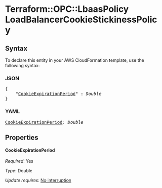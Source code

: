 # Terraform::OPC::LbaasPolicy LoadBalancerCookieStickinessPolicy

## Syntax

To declare this entity in your AWS CloudFormation template, use the following syntax:

### JSON

<pre>
{
    "<a href="#cookieexpirationperiod" title="CookieExpirationPeriod">CookieExpirationPeriod</a>" : <i>Double</i>
}
</pre>

### YAML

<pre>
<a href="#cookieexpirationperiod" title="CookieExpirationPeriod">CookieExpirationPeriod</a>: <i>Double</i>
</pre>

## Properties

#### CookieExpirationPeriod

_Required_: Yes

_Type_: Double

_Update requires_: [No interruption](https://docs.aws.amazon.com/AWSCloudFormation/latest/UserGuide/using-cfn-updating-stacks-update-behaviors.html#update-no-interrupt)

